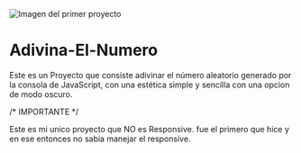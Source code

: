 ![Imagen del primer proyecto](https://user-images.githubusercontent.com/99112245/202559442-8d7c56df-2af1-46f6-a65b-ef1bcf505f95.jpg)
# Adivina-El-Numero

Este es un Proyecto que consiste adivinar el número aleatorio generado por la consola de JavaScript, con una estética simple y sencilla con una opcion de modo oscuro.

/* IMPORTANTE */

Este es mi unico proyecto que NO es Responsive. fue el primero que hice y en ese entonces no sabia manejar el responsive.
